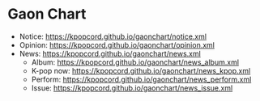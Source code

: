# Gaon Chart

- Notice: https://kpopcord.github.io/gaonchart/notice.xml  
- Opinion: https://kpopcord.github.io/gaonchart/opinion.xml  
- News: https://kpopcord.github.io/gaonchart/news.xml  
  - Album: https://kpopcord.github.io/gaonchart/news_album.xml  
  - K-pop now: https://kpopcord.github.io/gaonchart/news_kpop.xml  
  - Perform: https://kpopcord.github.io/gaonchart/news_perform.xml  
  - Issue: https://kpopcord.github.io/gaonchart/news_issue.xml  
